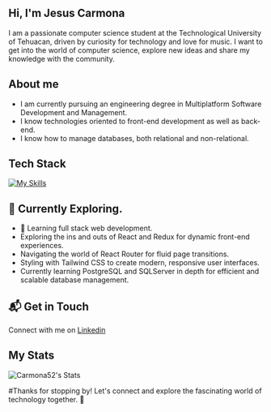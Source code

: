 ## Hi, I'm Jesus Carmona

  I am a passionate computer science student at the Technological University of Tehuacan, driven by curiosity for technology and love for music. I want to get into the world of computer science, explore new ideas and share my knowledge with the community.    

## About me
    
  - I am currently pursuing an engineering degree in Multiplatform Software Development and Management.
  - I know technologies oriented to front-end development as well as back-end.
  - I know how to manage databases, both relational and non-relational.
    
## Tech Stack

  [![My Skills](https://skillicons.dev/icons?i=js,ts,php,cs,html,css,tailwind,react,nextjs,angular,materialui)](https://skillicons.dev)

## 🌱 Currently Exploring.
    
  - 🚀 Learning full stack web development.
  - Exploring the ins and outs of React and Redux for dynamic front-end experiences.
  - Navigating the world of React Router for fluid page transitions.
  - Styling with Tailwind CSS to create modern, responsive user interfaces.
  - Currently learning PostgreSQL and SQLServer in depth for efficient and scalable database management.

## 📬 Get in Touch    
  Connect with me on [Linkedin](www.linkedin.com/in/carmonajesus)
  
## My Stats
  ![Carmona52's Stats](https://github-readme-stats.vercel.app/api?username=Carmona52&theme=vue-dark&show_icons=true&hide_border=true&count_private=true)    

#Thanks for stopping by! Let's connect and explore the fascinating world of technology together. 🚀

